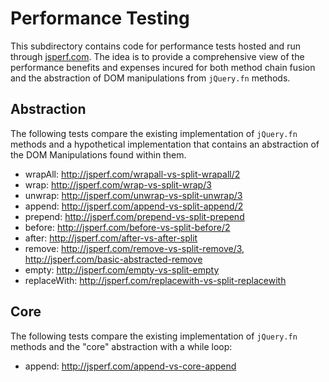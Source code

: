# Performance Testing

This subdirectory contains code for performance tests hosted and run through [jsperf.com](http://jsperf.com). The idea is to provide a comprehensive view of the performance benefits and expenses incured for both method chain fusion and the abstraction of DOM manipulations from `jQuery.fn` methods.

## Abstraction

The following tests compare the existing implementation of `jQuery.fn` methods and a hypothetical implementation that contains an abstraction of the DOM Manipulations found within them.

- wrapAll: http://jsperf.com/wrapall-vs-split-wrapall/2
- wrap: http://jsperf.com/wrap-vs-split-wrap/3
- unwrap: http://jsperf.com/unwrap-vs-split-unwrap/3
- append: http://jsperf.com/append-vs-split-append/2
- prepend: http://jsperf.com/prepend-vs-split-prepend
- before: http://jsperf.com/before-vs-split-before/2
- after: http://jsperf.com/after-vs-after-split
- remove: http://jsperf.com/remove-vs-split-remove/3, http://jsperf.com/basic-abstracted-remove
- empty: http://jsperf.com/empty-vs-split-empty
- replaceWith: http://jsperf.com/replacewith-vs-split-replacewith

## Core

The following tests compare the existing implementation of `jQuery.fn` methods and the "core" abstraction with a while loop:

- append: http://jsperf.com/append-vs-core-append
